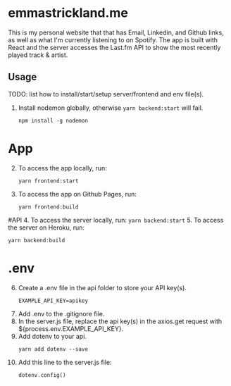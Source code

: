 # emmastrickland.me

This is my personal website that that has Email, Linkedin, and Github links, as well as what I'm currently listening to on Spotify. The app is built with React and the server accesses the Last.fm API to show the most recently played track & artist. 


## Usage

TODO: list how to install/start/setup server/frontend and env file(s).

1.  Install nodemon globally, otherwise `yarn backend:start` will fail.
    ```
    npm install -g nodemon
    ```
# App
2. To access the app locally, run: 
    ```
    yarn frontend:start
    ```
3. To access the app on Github Pages, run:
    ```
    yarn frontend:build
    ```
#API
4. To access the server locally, run:
    ```
    yarn backend:start
    ```
5. To access the server on Heroku, run:
   ```
   yarn backend:build
   ```
# .env

6. Create a .env file in the api folder to store your API key(s). 
    ```
    EXAMPLE_API_KEY=apikey
    ```
7. Add .env to the .gitignore file. 
8. In the server.js file, replace the api key(s) in the axios.get request with ${process.env.EXAMPLE_API_KEY}.
9. Add dotenv to your api. 
    ``` 
    yarn add dotenv --save
    ```
10. Add this line to the server.js file:
    ```
    dotenv.config()
    ```

